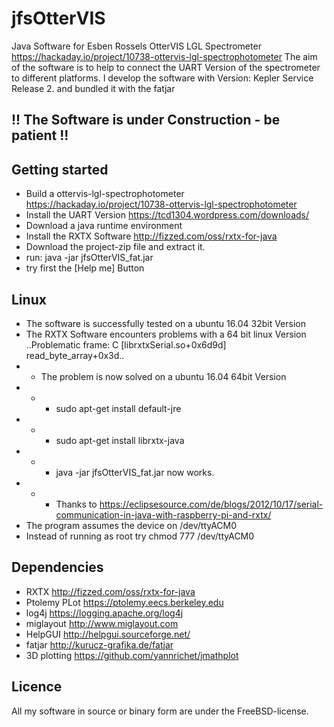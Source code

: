 # jfsOtterVIS

Java Software for Esben Rossels OtterVIS LGL Spectrometer https://hackaday.io/project/10738-ottervis-lgl-spectrophotometer
The aim of the software is to help to connect the UART Version of the spectrometer to different platforms.
I develop the software with Version: Kepler Service Release 2. and bundled it with the fatjar

## !! The Software is under Construction - be patient !!

## Getting started
* Build a ottervis-lgl-spectrophotometer https://hackaday.io/project/10738-ottervis-lgl-spectrophotometer
* Install the UART Version https://tcd1304.wordpress.com/downloads/
* Download a java runtime environment
* Install the RXTX Software http://fizzed.com/oss/rxtx-for-java
* Download the project-zip file and extract it.
* run: java -jar jfsOtterVIS_fat.jar 
* try first the [Help me] Button

## Linux
* The software is successfully tested on a ubuntu 16.04 32bit Version
* The RXTX Software encounters problems with a 64 bit linux Version ..Problematic frame: C [librxtxSerial.so+0x6d9d] read_byte_array+0x3d..
* * The problem is now solved on a ubuntu 16.04 64bit Version 
* * * sudo apt-get install default-jre
* * * sudo apt-get install librxtx-java
* * * java -jar jfsOtterVIS_fat.jar now works.
* * * Thanks to https://eclipsesource.com/de/blogs/2012/10/17/serial-communication-in-java-with-raspberry-pi-and-rxtx/
* The program assumes the device on /dev/ttyACM0
* Instead of running as root try chmod 777 /dev/ttyACM0

## Dependencies
* RXTX http://fizzed.com/oss/rxtx-for-java
* Ptolemy PLot https://ptolemy.eecs.berkeley.edu
* log4j https://logging.apache.org/log4j
* miglayout http://www.miglayout.com
* HelpGUI http://helpgui.sourceforge.net/
* fatjar http://kurucz-grafika.de/fatjar
* 3D plotting https://github.com/yannrichet/jmathplot

## Licence
All my software in source or binary form are under the FreeBSD-license.

